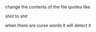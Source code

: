change the contents of the file quotes like

shot to shit

when there are curse words it will detect it
